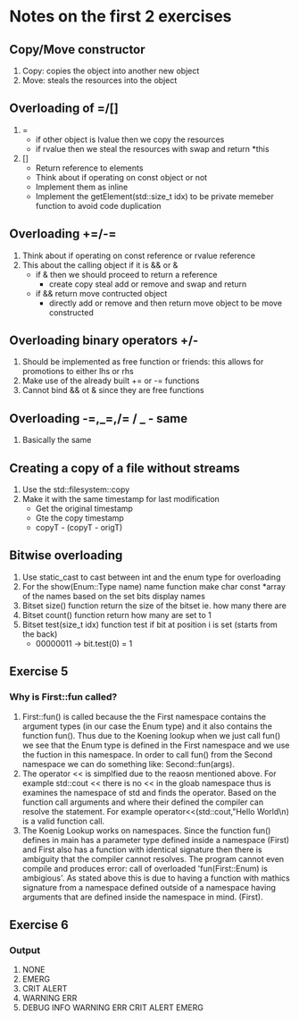 # Notes on the first 2 exercises

## Copy/Move constructor

1. Copy: copies the object into another new object
2. Move: steals the resources into the object

## Overloading of =/[]

1.  =
    - if other object is lvalue then we copy the resources
    - if rvalue then we steal the resources with swap and return \*this
2.  []
    - Return reference to elements
    - Think about if operating on const object or not
    - Implement them as inline
    - Implement the getElement(std::size_t idx) to be private memeber function to avoid code duplication

## Overloading +=/-=

1. Think about if operating on const reference or rvalue reference
2. This about the calling object if it is && or &
   - if & then we should proceed to return a reference
     - create copy steal add or remove and swap and return
   - if && return move contructed object
     - directly add or remove and then return move object to be move constructed

## Overloading binary operators +/-

1. Should be implemented as free function or friends: this allows for promotions to either lhs or rhs
2. Make use of the already built += or -= functions
3. Cannot bind && ot & since they are free functions

## Overloading -=,_=,/= / _ - same

1. Basically the same

## Creating a copy of a file without streams

1. Use the std::filesystem::copy
2. Make it with the same timestamp for last modification
   - Get the original timestamp
   - Gte the copy timestamp
   - copyT - (copyT - origT)

## Bitwise overloading

1. Use static_cast to cast between int and the enum type for overloading
2. For the show(Enum::Type name) name function make char const \*array of the names based on the set bits display names
3. Bitset size() function return the size of the bitset ie. how many there are
4. Bitset count() function return how many are set to 1
5. Bitset test(size_t idx) function test if bit at position i is set (starts from the back)
   - 00000011 -> bit.test(0) = 1

## Exercise 5

### Why is First::fun called?

1. First::fun() is called because the the First namespace contains the argument types (in our case the Enum type) and it also
   contains the function fun(). Thus due to the Koening lookup when we just call fun() we see that the Enum type is defined in the
   First namespace and we use the fuction in this namespace. In order to call fun() from the Second namespace we can do
   something like: Second::fun(args).
2. The operator << is simplfied due to the reaosn mentioned above. For example std::cout << there is no << in the gloab namespace thus is examines the
   namespace of std and finds the operator. Based on the function call arguments and where their defined the compiler can resolve the statement.
   For example operator<<(std::cout,"Hello World\n) is a valid function call.
3. The Koenig Lookup works on namespaces. Since the function fun() defines in main has a parameter type defined inside a namespace (First)
   and First also has a function with identical signature then there is ambiguity that the compiler cannot resolves. The program cannot even compile and produces error: call of overloaded 'fun(First::Enum) is ambigious'. As stated above this is due to having a function with mathics signature from a namespace defined outside of a namespace having arguments that are defined inside the namespace in mind. (First).

## Exercise 6

### Output

1. NONE
2. EMERG
3. CRIT ALERT
4. WARNING ERR
5. DEBUG INFO WARNING ERR CRIT ALERT EMERG
